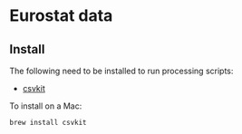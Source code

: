 # Eurostat data

## Install

The following need to be installed to run processing scripts:

* [csvkit](https://csvkit.readthedocs.io/en/latest/)

To install on a Mac:

```sh
brew install csvkit
```
